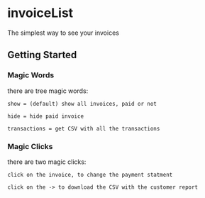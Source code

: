 # invoiceList

The simplest way to see your invoices

## Getting Started

### Magic Words

there are tree magic words:
```
show = (default) show all invoices, paid or not
```
```
hide = hide paid invoice
```
```
transactions = get CSV with all the transactions
```

### Magic Clicks

there are two magic clicks:
```
click on the invoice, to change the payment statment
```
```
click on the -> to download the CSV with the customer report
```
